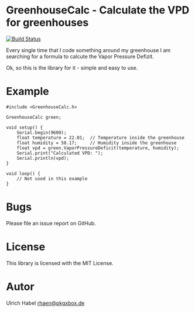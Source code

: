 # GreenhouseCalc - Calculate the VPD for greenhouses

[![Build Status](https://travis-ci.org/rhaen/GreenhouseCalc.svg?branch=master)](https://travis-ci.org/rhaen/GreenhouseCalc)

Every single time that I code something around my greenhouse I am
searching for a formula to calcute the Vapor Pressure Defizit.

Ok, so this is the library for it - simple and easy to use.

# Example

    #include <GreenhouseCalc.h>
    
    GreenhouseCalc green;
    
    void setup() {
        Serial.begin(9600);
        float temperature = 22.01;  // Temperature inside the greenhouse
        float humidity = 58.17;     // Humidity inside the greenhouse
        float vpd = green.VaporPressureDeficit(temperature, humidity);
        Serial.print("Calculated VPD: ");
        Serial.println(vpd);
    }
    
    void loop() {
        // Not used in this example
    }

# Bugs

Please file an issue report on GitHub.

# License

This library is licensed with the MIT License.

# Autor

Ulrich Habel <rhaen@pkgxbox.de>
